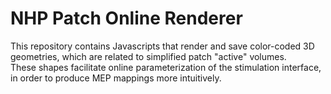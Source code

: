 # NHP Patch Online Renderer #
This repository contains Javascripts that render and save color-coded 3D geometries, which are related to simplified patch "active" volumes.   
These shapes facilitate online parameterization of the stimulation interface, in order to produce MEP mappings more intuitively.  
